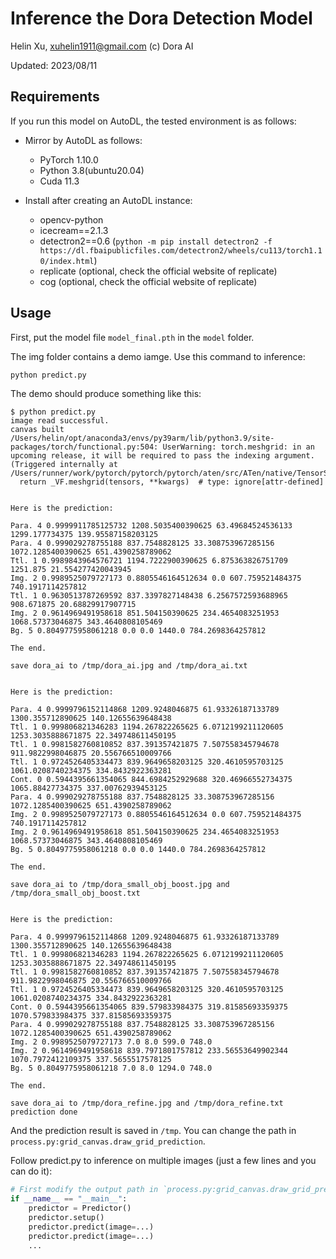 # Inference the Dora Detection Model

Helin Xu, xuhelin1911@gmail.com (c) Dora AI

Updated: 2023/08/11

## Requirements

If you run this model on AutoDL, the tested environment is as follows:

- Mirror by AutoDL as follows:
    - PyTorch  1.10.0
    - Python  3.8(ubuntu20.04)
    - Cuda  11.3

- Install after creating an AutoDL instance:
    - opencv-python
    - icecream==2.1.3
    - detectron2==0.6 (`python -m pip install detectron2 -f https://dl.fbaipublicfiles.com/detectron2/wheels/cu113/torch1.10/index.html`)
    - replicate (optional, check the official website of replicate)
    - cog (optional, check the official website of replicate)

## Usage

First, put the model file `model_final.pth` in the `model` folder.

The img folder contains a demo iamge. Use this command to inference:

```bash
python predict.py
```

The demo should produce something like this:

```text
$ python predict.py
image read successful.
canvas built
/Users/helin/opt/anaconda3/envs/py39arm/lib/python3.9/site-packages/torch/functional.py:504: UserWarning: torch.meshgrid: in an upcoming release, it will be required to pass the indexing argument. (Triggered internally at /Users/runner/work/pytorch/pytorch/pytorch/aten/src/ATen/native/TensorShape.cpp:3484.)
  return _VF.meshgrid(tensors, **kwargs)  # type: ignore[attr-defined]


Here is the prediction:

Para. 4 0.9999911785125732 1208.5035400390625 63.49684524536133 1299.177734375 139.95587158203125
Para. 4 0.999029278755188 837.7548828125 33.308753967285156 1072.1285400390625 651.4390258789062
Ttl. 1 0.9989843964576721 1194.7222900390625 6.875363826751709 1251.875 21.554277420043945
Img. 2 0.9989525079727173 0.8805546164512634 0.0 607.759521484375 740.1917114257812
Ttl. 1 0.9630513787269592 837.3397827148438 6.2567572593688965 908.671875 20.68829917907715
Img. 2 0.9614969491958618 851.504150390625 234.4654083251953 1068.57373046875 343.4640808105469
Bg. 5 0.8049775958061218 0.0 0.0 1440.0 784.2698364257812

The end.

save dora_ai to /tmp/dora_ai.jpg and /tmp/dora_ai.txt


Here is the prediction:

Para. 4 0.9999796152114868 1209.9248046875 61.93326187133789 1300.355712890625 140.12655639648438
Ttl. 1 0.999806821346283 1194.267822265625 6.0712199211120605 1253.3035888671875 22.349748611450195
Ttl. 1 0.9981582760810852 837.391357421875 7.507558345794678 911.9822998046875 20.556766510009766
Ttl. 1 0.9724526405334473 839.9649658203125 320.4610595703125 1061.0208740234375 334.8432922363281
Cont. 0 0.5944395661354065 844.6984252929688 320.46966552734375 1065.88427734375 337.00762939453125
Para. 4 0.999029278755188 837.7548828125 33.308753967285156 1072.1285400390625 651.4390258789062
Img. 2 0.9989525079727173 0.8805546164512634 0.0 607.759521484375 740.1917114257812
Img. 2 0.9614969491958618 851.504150390625 234.4654083251953 1068.57373046875 343.4640808105469
Bg. 5 0.8049775958061218 0.0 0.0 1440.0 784.2698364257812

The end.

save dora_ai to /tmp/dora_small_obj_boost.jpg and /tmp/dora_small_obj_boost.txt


Here is the prediction:

Para. 4 0.9999796152114868 1209.9248046875 61.93326187133789 1300.355712890625 140.12655639648438
Ttl. 1 0.999806821346283 1194.267822265625 6.0712199211120605 1253.3035888671875 22.349748611450195
Ttl. 1 0.9981582760810852 837.391357421875 7.507558345794678 911.9822998046875 20.556766510009766
Ttl. 1 0.9724526405334473 839.9649658203125 320.4610595703125 1061.0208740234375 334.8432922363281
Cont. 0 0.5944395661354065 839.579833984375 319.81585693359375 1070.579833984375 337.81585693359375
Para. 4 0.999029278755188 837.7548828125 33.308753967285156 1072.1285400390625 651.4390258789062
Img. 2 0.9989525079727173 7.0 8.0 599.0 748.0
Img. 2 0.9614969491958618 839.7971801757812 233.56553649902344 1070.7972412109375 337.5655517578125
Bg. 5 0.8049775958061218 7.0 8.0 1294.0 748.0

The end.

save dora_ai to /tmp/dora_refine.jpg and /tmp/dora_refine.txt
prediction done
```

And the prediction result is saved in `/tmp`. You can change the path in `process.py:grid_canvas.draw_grid_prediction`.

Follow predict.py to inference on multiple images (just a few lines and you can do it):

```python
# First modify the output path in `process.py:grid_canvas.draw_grid_prediction` as needed.
if __name__ == "__main__":
    predictor = Predictor()
    predictor.setup()
    predictor.predict(image=...)
    predictor.predict(image=...)
    ...
```